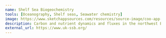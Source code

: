 ```yaml
---
name: Shelf Sea Biogeochemistry
tools: [Oceanography, Shelf seas, Seawater chemistry]
image: https://www.sketchappsources.com/resources/source-image/coo-app-concept-subgaurav.jpg
description: Carbon and nutrient dynamics and fluxes in the northwest European continental shelf sea.
external_url: https://www.uk-ssb.org/
---
```

